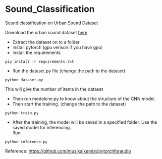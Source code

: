 # Sound_Classification
Sound classification on Urban Sound Dataset</b>

Download the urban sound dataset [here](https://urbansounddataset.weebly.com/urbansound8k.html) </br>
- Extract the dataset on to a folder </br>
- Install pytorch (gpu verison if you have gpu) </br>
- Install the requirements</br>
```
pip install -r requirements.txt
```

- Run the dataset.py file (change the path to the dataset)</br>
```
python dataset.py
```
This will give the number of items in the dataset</br>

- Then run modelcnn.py to know about the structure of the CNN model.</br>
- Then start the training. (change the path to the dataset)</br>
```
python train.py
```

- After the training, the model will be saved in a specified folder. Use the saved model for inferencing. </br>
Run </br>
```
python inference.py
```

Reference: https://github.com/musikalkemist/pytorchforaudio
